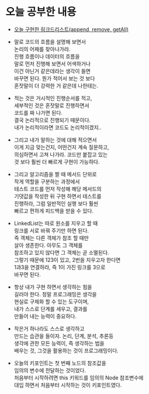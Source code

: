 # 오늘 공부한 내용    
* [오늘 구현한 링크드리스트(append, remove, getAll)](https://github.com/growinghsb/algorithem/blob/main/src/main/java/Algorithem/basic/linkedList/Node.java)     

* 말로 코드의 흐름을 설명해 보면서   
  논리의 어패를 찾아나가라.    
  진행 흐름이나 데이터의 흐름을    
  말로 먼저 진행해 보면서 어색하거나    
  이건 아닌거 같은데라는 생각이 들면    
  바꾸면 된다. 뭔가 적어서 보는 것 보다    
  혼잣말이 더 강력한 거 같은데 나한테는.     
  
* 적는 것은 거시적인 진행순서를 적고,     
  세부적인 것은 혼잣말로 진행하면서     
  코드를 짜 나가면 된다.    
  결국 논리적으로 진행되기 때문이다.    
  내가 논리적이라면 코드도 논리적이겠지..     
  
* 그리고 내가 말하는 것에 대해 적으면서    
  이게 지금 맞는건지, 어떤건지 계속 질문하고,    
  의심하면서 고쳐 나가라. 코드만 붙잡고 있는    
  것 보다 훨씬 더 빠르게 구현이 가능하다.    
  
* 그리고 알고리즘을 짤 때 메서드 단위로    
  작게 역할을 구분하는 과정에서    
  테스트 코드를 먼저 작성해 해당 메서드의    
  기댓값을 작성한 뒤 구현 하면서 테스트를   
  진행하라, 그럼 일반적인 실행 보다 훨씬   
  빠르고 편하게 피드백을 받을 수 있다.    
  
* LinkedList는 따로 원소를 지우고 할 때    
  링크를 서로 바꿔 주기만 하면 된다.    
  즉 객체는 다른 객체가 참조 할 때만    
  살아 생존한다. 아무도 그 객체를   
  참조하고 있지 않다면 그 객체는 곧 소멸된다.    
  그렇기 때문에 123이 있고, 2번을 지우고자 한다면    
  1과3을 연결하라, 즉 1이 가진 링크를 3으로    
  바꾸면 된다.     
  
* 항상 내가 구현 하면서 생각하는 힘을    
  길러야 한다. 정말 프로그래밍은 생각을    
  현실로 구체화 할 수 있는 도구이며,    
  내가 스스로 단계를 세우고, 결과를       
  만들어 내는 능력이 중요하다.     
  
* 작은거 하나라도 스스로 생각하고   
  만드는 습관을 들이자. 논리, 단계, 분석, 추론등     
  생각에 관한 모든 능력이, 즉 생각하는 법을   
  배우는 것, 그것을 활용하는 것이 프로그래밍이다.    
  
* 오늘의 키포인트는 첫 번째 노드의 참조값을     
  임의의 변수에 전달하는 것이었다.    
  처음부터 시작하려면 this 키워드를 임의의 Node 참조변수에   
  대입 하면서 처음부터 시작하는 것이 키포인트였다.     
